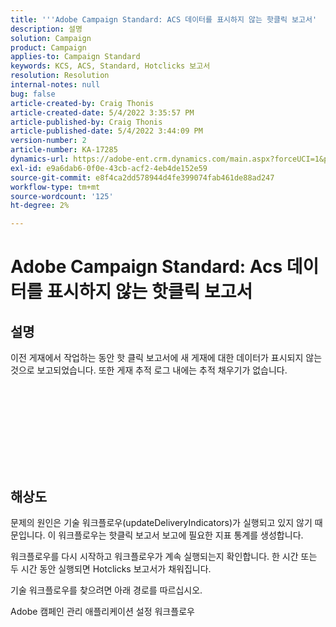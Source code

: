 ```yaml
---
title: '''Adobe Campaign Standard: ACS 데이터를 표시하지 않는 핫클릭 보고서'
description: 설명
solution: Campaign
product: Campaign
applies-to: Campaign Standard
keywords: KCS, ACS, Standard, Hotclicks 보고서
resolution: Resolution
internal-notes: null
bug: false
article-created-by: Craig Thonis
article-created-date: 5/4/2022 3:35:57 PM
article-published-by: Craig Thonis
article-published-date: 5/4/2022 3:44:09 PM
version-number: 2
article-number: KA-17285
dynamics-url: https://adobe-ent.crm.dynamics.com/main.aspx?forceUCI=1&pagetype=entityrecord&etn=knowledgearticle&id=263c22df-bfcb-ec11-a7b5-6045bd00dbbc
exl-id: e9a6dab6-0f0e-43cb-acf2-4eb4de152e59
source-git-commit: e8f4ca2dd578944d4fe399074fab461de88ad247
workflow-type: tm+mt
source-wordcount: '125'
ht-degree: 2%

---
```


# Adobe Campaign Standard: Acs 데이터를 표시하지 않는 핫클릭 보고서

## 설명

이전 게재에서 작업하는 동안 핫 클릭 보고서에 새 게재에 대한 데이터가 표시되지 않는 것으로 보고되었습니다. 또한 게재 추적 로그 내에는 추적 채우기가 없습니다.<br><br> <br><br>

 <br>

<br><br> 

## 해상도


문제의 원인은 기술 워크플로우(updateDeliveryIndicators)가 실행되고 있지 않기 때문입니다. 이 워크플로우는 핫클릭 보고서 보고에 필요한 지표 통계를 생성합니다.

워크플로우를 다시 시작하고 워크플로우가 계속 실행되는지 확인합니다. 한 시간 또는 두 시간 동안 실행되면 Hotclicks 보고서가 채워집니다.



기술 워크플로우를 찾으려면 아래 경로를 따르십시오.

Adobe 캠페인 관리 애플리케이션 설정 워크플로우
